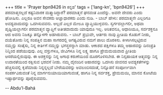 +++
title = 'Prayer bpn9426 in ಕನ್ನಡ'
tags = ['lang-kn', 'bpn9426']
+++
ಪರಮಾತ್ಮನಲ್ಲದೆ ಕಷ್ಟನಿವಾರಕ ಮತ್ತ್ಯಾರಿದ್ದಾರೆ? ಪರಮಾತ್ಮನೆ ಘನವಂತ ಎಂದೆನ್ನು. ಅವನೇ ದೇವರು ಎಂದು ಘೋಷಿಸು. ಎಲ್ಲರೂ ಅವನ ಸೇವಕರು ಆಜ್ಞಾಧಾರಕರು ಎಂದು ನುಡಿ.    - ಬಾಬ್
ಹೇಳು: ಪರಮಾತ್ಮನೇ ಎಲ್ಲರಿಗೂ ಅವಶ್ಯವಾದುದನ್ನು ಒದಗಿಸುವವನು. ಅಲ್ಲದೆ ಎಲ್ಲರ ಮೇಲೂ ವ್ಯಾಪ್ತಿಯುಳ್ಳವನು. ಸ್ವರ್ಗದಲ್ಲಾಗಲೀ, ಅಥವಾ ಪೃಥ್ವಿಯಲ್ಲಾಗಲೀ ಪರಮಾತ್ಮನ ವ್ಯಾಪ್ತಿಗೆ ಅತೀತವಾದುದು ಯಾವುದೂ ಇಲ್ಲ.  ಅರಿತವನೂ, ಆಧಾರಿಯೂ, ಸರ್ವಶಕ್ತನೂ ಆದ ಅವನು ನಿಜಕ್ಕೂ ತನ್ನೊಳಗೇ ಅಡಗಿರುವನು.              - ಬಾಬ್
ಪ್ರಭುವೇ, ಆರ್ತರು ನಾವು ಪ್ರೀತಿಯ ಕೊಡುಗೆ ನೀಡು, ದಯೆತೋರು ನಿನ್ನ ಸಂಪತ್ತಿನ ಮಹಾ ಸಾಗರದಲ್ಲಿ ಅಗತ್ಯವಿರುವ ನಮಗೆ ಪಾಲು ದೊರಕಿಸು.  ಕೀಳಾಗಿಸಲ್ಪಟ್ಟಿರುವ ನಮ್ಮನ್ನು ಸಂತೈಸು, ನಿನ್ನ ಕೀರ್ತಿಗೆ ನಮ್ಮನ್ನು ಭಗಸ್ಥರನ್ನಾಗಿ ಮಾಡು.  ಆಕಾಶದ ಪಕ್ಷಿಗಳೂ ತಮ್ಮ ಆಹಾರವನ್ನು ದಿನಂಪ್ರತಿ ನಿನ್ನಿಂದ ಪಡೆಯುವುವು. ಎಲ್ಲ ವಸ್ತುಗಳೂ, ಜೀವಿಗಳೂ ನಿನ್ನ ಲಕ್ಷ್ಯ ಹಾಗೂ ಪ್ರೇಮಮಯವಾದ ಪ್ರೀತಿಯ ಆಸರೆಯಲ್ಲಿರುವುವು.  ಈ ಅಶಕ್ತನನ್ನು ನಿನ್ನ ಅಗಾಧ ಕರುಣೆಯಿಂದ ದೂರಗೊಳಿಸಬೇಡ.  ಈ ನಿಸ್ಸಹಾಯಕ ಆತ್ಮವನ್ನು ನಿನ್ನ ಉದಾರತೆಯಿಂದ ರಕ್ಷಿಸುವ ಭರವಸೆ ನೀಡು.
ನಮ್ಮ ದೈನಂದಿನ ಆಹಾರವನ್ನು ಒದಗಿಸು ಜೀವನದ ಅವಶ್ಯಕತೆಗಳನ್ನು ಹೆಚ್ಚಿಸುವಲ್ಲಿ ಕೃಪೆಮಾಡು ನಿನ್ನನ್ನಲ್ಲದೆ ಬೇರೆಯವರನ್ನು ಅವಲಂಬಿಸದಂತೆ, ನಿನ್ನೊಡನೆ ಸಂಪೂರ್ಣವಾಗಿ ಸಂಪರ್ಕವಿರುವಂತೆ ನಿನ್ನ ಮಾರ್ಗನುಯಾಯಿಯಾಗುವಂತೆ, ಹಾಗೂ ನಿನ್ನ ಸರ್ವಶಕ್ತ, ಪ್ರೇಮಮಯಿ, ಮಾನವ ಕೋಟೆಯ ಇಷ್ಟಾರ್ಥವನ್ನು ಪೂರೈಸುವವನು.

-- Abdu'l-Bahá
